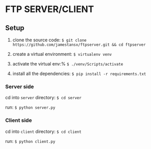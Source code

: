 # FTP SERVER/CLIENT
## Setup

1. clone the source code:
`$ git clone https://github.com/jamestansx/ftpserver.git && cd ftpserver`

1. create a virtual environment:
`$ virtualenv venv`

1. activate the virtual env:%
`$ ./venv/Scripts/activate`

1. install all the dependencies:
`$ pip install -r requirements.txt`

### Server side

cd into `server` directory:
`$ cd server`

run:
`$ python server.py`

### Client side

cd into `client` directory:
`$ cd client`

run:
`$ python client.py`

